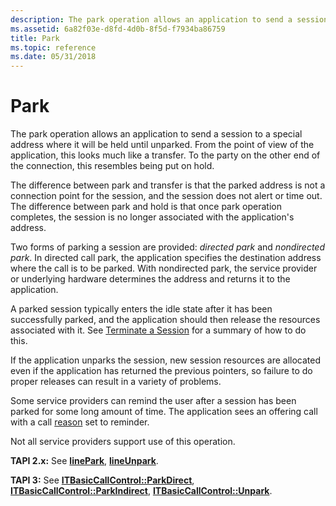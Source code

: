 ```yaml
---
description: The park operation allows an application to send a session to a special address where it will be held until unparked.
ms.assetid: 6a82f03e-d8fd-4d0b-8f5d-f7934ba86759
title: Park
ms.topic: reference
ms.date: 05/31/2018
---
```


# Park

The park operation allows an application to send a session to a special address where it will be held until unparked. From the point of view of the application, this looks much like a transfer. To the party on the other end of the connection, this resembles being put on hold.

The difference between park and transfer is that the parked address is not a connection point for the session, and the session does not alert or time out. The difference between park and hold is that once park operation completes, the session is no longer associated with the application's address.

Two forms of parking a session are provided: *directed park* and *nondirected park*. In directed call park, the application specifies the destination address where the call is to be parked. With nondirected park, the service provider or underlying hardware determines the address and returns it to the application.

A parked session typically enters the idle state after it has been successfully parked, and the application should then release the resources associated with it. See [Terminate a Session](terminate-a-session-ovr.md) for a summary of how to do this.

If the application unparks the session, new session resources are allocated even if the application has returned the previous pointers, so failure to do proper releases can result in a variety of problems.

Some service providers can remind the user after a session has been parked for some long amount of time. The application sees an offering call with a call [reason](reason-ovr.md) set to reminder.

Not all service providers support use of this operation.

**TAPI 2.x:** See [**linePark**](/windows/win32/api/tapi/nf-tapi-linepark), [**lineUnpark**](/windows/win32/api/tapi/nf-tapi-lineunpark).

**TAPI 3:** See [**ITBasicCallControl::ParkDirect**](/windows/desktop/api/tapi3if/nf-tapi3if-itbasiccallcontrol-parkdirect), [**ITBasicCallControl::ParkIndirect**](/windows/desktop/api/tapi3if/nf-tapi3if-itbasiccallcontrol-parkindirect), [**ITBasicCallControl::Unpark**](/windows/desktop/api/tapi3if/nf-tapi3if-itbasiccallcontrol-unpark).

 

 
